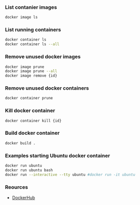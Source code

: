 ### List contanier images

```bash
docker image ls
```

### List running containers

```bash
docker container ls
docker container ls --all
```


### Remove unused docker images

```bash
docker image prune
docker image prune --all
docker image remove {id}
```

### Remove unused docker containers

```bash
docker container prune
```

### Kill docker container

```bash
docker container kill {id}
```

### Build docker container
```bash
docker build .
```

### Examples starting Ubuntu docker container
```bash
docker run ubuntu
docker run ubuntu bash
docker run --interactive --tty ubuntu #docker run -it ubuntu
```

### Reources
- [DockerHub](https://hub.docker.com/search?q=&type=image)
